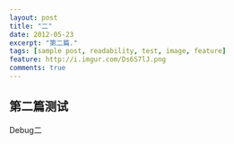 ```yaml
---
layout: post
title: "二"
date: 2012-05-23
excerpt: "第二篇."
tags: [sample post, readability, test, image, feature]
feature: http://i.imgur.com/Ds6S7lJ.png
comments: true
---
```


## 第二篇测试

Debug二